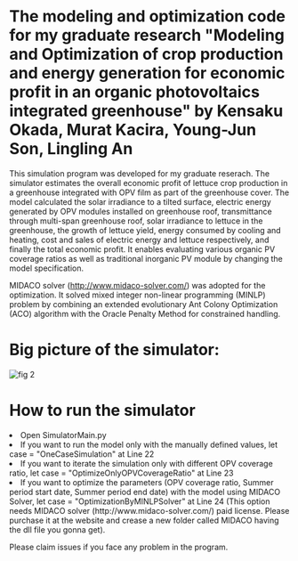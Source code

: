 # The modeling and optimization code for my graduate research "Modeling and Optimization of crop production and energy generation for economic profit in an organic photovoltaics integrated greenhouse" by Kensaku Okada, Murat Kacira, Young-Jun Son, Lingling An

This simulation program was developed for my graduate reserach. The simulator estimates the overall economic profit of lettuce crop production in a greenhouse integrated with OPV film as part of the greenhouse cover. The model calculated the solar irradiance to a tilted surface, electric energy generated by OPV modules installed on greenhouse roof, transmittance through multi-span greenhouse roof, solar irradiance to lettuce in the greenhouse, the growth of lettuce yield, energy consumed by cooling and heating, cost and sales of electric energy and lettuce respectively, and finally the total economic profit. It enables evaluating various organic PV coverage ratios as well as traditional inorganic PV module by changing the model specification.

MIDACO solver (http://www.midaco-solver.com/) was adopted for the optimization. It solved mixed integer non-linear programming (MINLP) problem by combining an extended evolutionary Ant Colony Optimization (ACO) algorithm with the Oracle Penalty Method for constrained handling.

# Big picture of the simulator:
![fig 2](https://user-images.githubusercontent.com/Fig2.tif)

# How to run the simulator

<li>Open SimulatorMain.py</li>
<li>If you want to run the model only with the manually defined values, let case = "OneCaseSimulation" at Line 22 </li>
<li>If you want to iterate the simulation only with different OPV coverage ratio, let case = "OptimizeOnlyOPVCoverageRatio" at Line 23 </li>
<li>If you want to optimize the parameters (OPV coverage ratio, Summer period start date, Summer period end date) with the model using MIDACO Solver, let case = "OptimizationByMINLPSolver" at Line 24 (This option needs MIDACO solver (http://www.midaco-solver.com/) paid license. Please purchase it at the website and crease a new folder called MIDACO having the dll file you gonna get). </li>

Please claim issues if you face any problem in the program.
